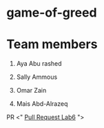 
# game-of-greed

# Team members 

1.  Aya Abu rashed

2. Sally Ammous

3. Omar Zain 

4. Mais Abd-Alrazeq

PR <"  [Pull Request Lab6](https://github.com/AyaAbuRashed/game-of-greed/pull/new/lab06) ">
